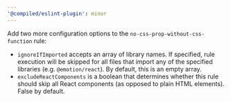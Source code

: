 ```yaml
---
'@compiled/eslint-plugin': minor
---
```


Add two more configuration options to the `no-css-prop-without-css-function` rule:

- `ignoreIfImported` accepts an array of library names. If specified, rule execution will be skipped for all files that import any of the specified libraries (e.g. `@emotion/react`). By default, this is an empty array.
- `excludeReactComponents` is a boolean that determines whether this rule should skip all React components (as opposed to plain HTML elements). False by default.
